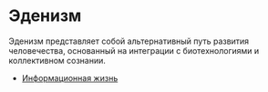 # Эденизм

Эденизм представляет собой альтернативный путь развития человечества, основанный на интеграции с биотехнологиями и коллективном сознании.

- [Информационная жизнь](ru/InformationalLife.md)